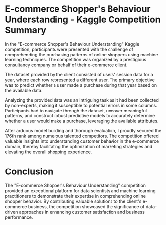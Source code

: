 # E-commerce Shopper's Behaviour Understanding - Kaggle Competition Summary

In the "E-commerce Shopper's Behaviour Understanding" Kaggle competition, participants were presented with the challenge of comprehending the purchasing patterns of online shoppers using machine learning techniques. The competition was organized by a prestigious consultancy company on behalf of their e-commerce client.

The dataset provided by the client consisted of users' session data for a year, where each row represented a different user. The primary objective was to predict whether a user made a purchase during that year based on the available data.

Analyzing the provided data was an intriguing task as it had been collected by non-experts, making it susceptible to potential errors in some columns. Participants had to navigate through the dataset, uncover meaningful patterns, and construct robust predictive models to accurately determine whether a user would make a purchase, leveraging the available attributes.

After arduous model building and thorough evaluation, I proudly secured the 176th rank among numerous talented competitors. The competition offered valuable insights into understanding customer behavior in the e-commerce domain, thereby facilitating the optimization of marketing strategies and elevating the overall shopping experience.

# Conclusion

The "E-commerce Shopper's Behaviour Understanding" competition provided an exceptional platform for data scientists and machine learning practitioners to demonstrate their expertise in comprehending online shopper behavior. By contributing valuable solutions to the client's e-commerce business, the competition showcased the significance of data-driven approaches in enhancing customer satisfaction and business performance.
